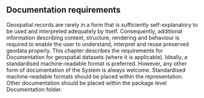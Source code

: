 ## Documentation requirements

Geospatial records are rarely in a form that is sufficiently self-explanatory to be used and interpreted adequately by itself. Consequently, additional information describing context, structure, rendering and behaviour is required to enable the user to understand, interpret and reuse preserved geodata properly. This chapter describes the requirements for Documentation for geospatial datasets (where it is applicable). Ideally, a standardised machine-readable format is preferred. However, any other form of documentation of the System is always welcome. Standardised machine-readable formats should be placed within the representation. Other documentation should be placed within the package level Documentation folder.
